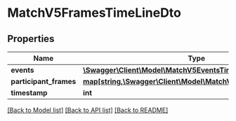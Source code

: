 # MatchV5FramesTimeLineDto

## Properties
Name | Type | Description | Notes
------------ | ------------- | ------------- | -------------
**events** | [**\Swagger\Client\Model\MatchV5EventsTimeLineDto[]**](MatchV5EventsTimeLineDto.md) |  | 
**participant_frames** | [**map[string,\Swagger\Client\Model\MatchV5ParticipantFrameDto]**](MatchV5ParticipantFrameDto.md) |  | [optional] 
**timestamp** | **int** |  | 

[[Back to Model list]](../README.md#documentation-for-models) [[Back to API list]](../README.md#documentation-for-api-endpoints) [[Back to README]](../README.md)


